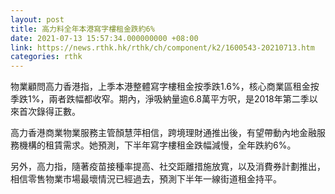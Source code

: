 ```yaml
---
layout: post
title: 高力料全年本港寫字樓租金跌約6%
date: 2021-07-13 15:57:34.000000000 +08:00
link: https://news.rthk.hk/rthk/ch/component/k2/1600543-20210713.htm
categories: rthk
---
```


物業顧問高力香港指，上季本港整體寫字樓租金按季跌1.6%，核心商業區租金按季跌1%，兩者跌幅都收窄。期內，淨吸納量逾6.8萬平方呎，是2018年第二季以來首次錄得正數。

高力香港商業物業服務主管顏慧萍相信，跨境理財通推出後，有望帶動內地金融服務機構的租賃需求。她預測，下半年寫字樓租金跌幅減慢，全年跌約6%。

另外，高力指，隨著疫苗接種率提高、社交距離措施放寬，以及消費券計劃推出，相信零售物業市場最壞情況已經過去，預測下半年一線街道租金持平。

